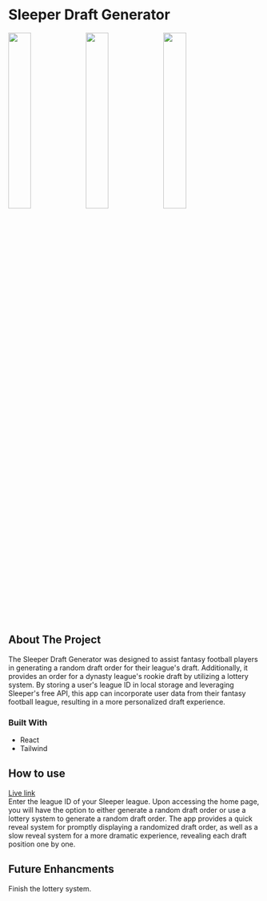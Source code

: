 # Sleeper Draft Generator

<div>
  <img src="https://i.imgur.com/fhtSQQf.png" width="30%" height="30%" >          
  <img src="https://i.imgur.com/5CyiAKV.png" width="30%" height="30%" >
  <img src="https://i.imgur.com/Dw0O9Vy.png" width="30%" height="30%" >
<div/>

## About The Project
The Sleeper Draft Generator was designed to assist fantasy football players in generating a random draft order for their league's draft. Additionally, it provides an order for a dynasty league's rookie draft by utilizing a lottery system. By storing a user's league ID in local storage and leveraging Sleeper's free API, this app can incorporate user data from their fantasy football league, resulting in a more personalized draft experience.
  
### Built With
  * React
  * Tailwind
  
## How to use
  <a href='https://www.sleeperdraftgenerator.com/'>Live link<a/>
    <br/>
Enter the league ID of your Sleeper league. Upon accessing the home page, you will have the option to either generate a random draft order or use a lottery system to generate a random draft order. The app provides a quick reveal system for promptly displaying a randomized draft order, as well as a slow reveal system for a more dramatic experience, revealing each draft position one by one.

## Future Enhancments
Finish the lottery system.
 
